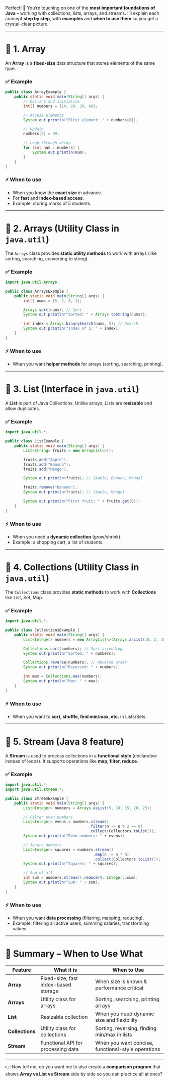 Perfect! 🚀 You’re touching on one of the **most important foundations of Java** – working with collections, lists, arrays, and streams. I’ll explain each concept **step by step**, with **examples** and **when to use them** so you get a crystal-clear picture.

---

# 🔹 **1. Array**

An **Array** is a **fixed-size** data structure that stores elements of the same type.

### ✅ Example

```java
public class ArrayExample {
    public static void main(String[] args) {
        // Declare and initialize
        int[] numbers = {10, 20, 30, 40};

        // Access elements
        System.out.println("First element: " + numbers[0]);

        // Update
        numbers[2] = 99;

        // Loop through array
        for (int num : numbers) {
            System.out.println(num);
        }
    }
}
```

### ⚡ When to use

* When you know the **exact size** in advance.
* For **fast** and **index-based access**.
* Example: storing marks of 5 students.

---

# 🔹 **2. Arrays (Utility Class in `java.util`)**

The `Arrays` class provides **static utility methods** to work with arrays (like sorting, searching, converting to string).

### ✅ Example

```java
import java.util.Arrays;

public class ArraysExample {
    public static void main(String[] args) {
        int[] nums = {5, 2, 8, 1};

        Arrays.sort(nums); // Sort
        System.out.println("Sorted: " + Arrays.toString(nums));

        int index = Arrays.binarySearch(nums, 5); // Search
        System.out.println("Index of 5: " + index);
    }
}
```

### ⚡ When to use

* When you want **helper methods** for arrays (sorting, searching, printing).

---

# 🔹 **3. List (Interface in `java.util`)**

A **List** is part of Java Collections. Unlike arrays, Lists are **resizable** and allow duplicates.

### ✅ Example

```java
import java.util.*;

public class ListExample {
    public static void main(String[] args) {
        List<String> fruits = new ArrayList<>();

        fruits.add("Apple");
        fruits.add("Banana");
        fruits.add("Mango");

        System.out.println(fruits); // [Apple, Banana, Mango]

        fruits.remove("Banana");
        System.out.println(fruits); // [Apple, Mango]

        System.out.println("First fruit: " + fruits.get(0));
    }
}
```

### ⚡ When to use

* When you need a **dynamic collection** (grow/shrink).
* Example: a shopping cart, a list of students.

---

# 🔹 **4. Collections (Utility Class in `java.util`)**

The `Collections` class provides **static methods** to work with **Collections** like List, Set, Map.

### ✅ Example

```java
import java.util.*;

public class CollectionsExample {
    public static void main(String[] args) {
        List<Integer> numbers = new ArrayList<>(Arrays.asList(10, 2, 30, 15));

        Collections.sort(numbers); // Sort ascending
        System.out.println("Sorted: " + numbers);

        Collections.reverse(numbers); // Reverse order
        System.out.println("Reversed: " + numbers);

        int max = Collections.max(numbers);
        System.out.println("Max: " + max);
    }
}
```

### ⚡ When to use

* When you want to **sort, shuffle, find min/max, etc.** in Lists/Sets.

---

# 🔹 **5. Stream (Java 8 feature)**

A **Stream** is used to process collections in a **functional style** (declarative instead of loops).
It supports operations like **map, filter, reduce**.

### ✅ Example

```java
import java.util.*;
import java.util.stream.*;

public class StreamExample {
    public static void main(String[] args) {
        List<Integer> numbers = Arrays.asList(5, 10, 15, 20, 25);

        // Filter even numbers
        List<Integer> evens = numbers.stream()
                                     .filter(n -> n % 2 == 0)
                                     .collect(Collectors.toList());
        System.out.println("Even numbers: " + evens);

        // Square numbers
        List<Integer> squares = numbers.stream()
                                       .map(n -> n * n)
                                       .collect(Collectors.toList());
        System.out.println("Squares: " + squares);

        // Sum of all
        int sum = numbers.stream().reduce(0, Integer::sum);
        System.out.println("Sum: " + sum);
    }
}
```

### ⚡ When to use

* When you want **data processing** (filtering, mapping, reducing).
* Example: filtering all active users, summing salaries, transforming values.

---

# 🔹 **Summary – When to Use What**

| Feature         | What it is                           | When to Use                                        |
| --------------- | ------------------------------------ | -------------------------------------------------- |
| **Array**       | Fixed-size, fast index-based storage | When size is known & performance critical          |
| **Arrays**      | Utility class for arrays             | Sorting, searching, printing arrays                |
| **List**        | Resizable collection                 | When you need dynamic size and flexibility         |
| **Collections** | Utility class for collections        | Sorting, reversing, finding min/max in lists       |
| **Stream**      | Functional API for processing data   | When you want concise, functional-style operations |

---

👉 Now tell me, do you want me to also create a **comparison program** that shows **Array vs List vs Stream** side by side so you can practice all at once?
